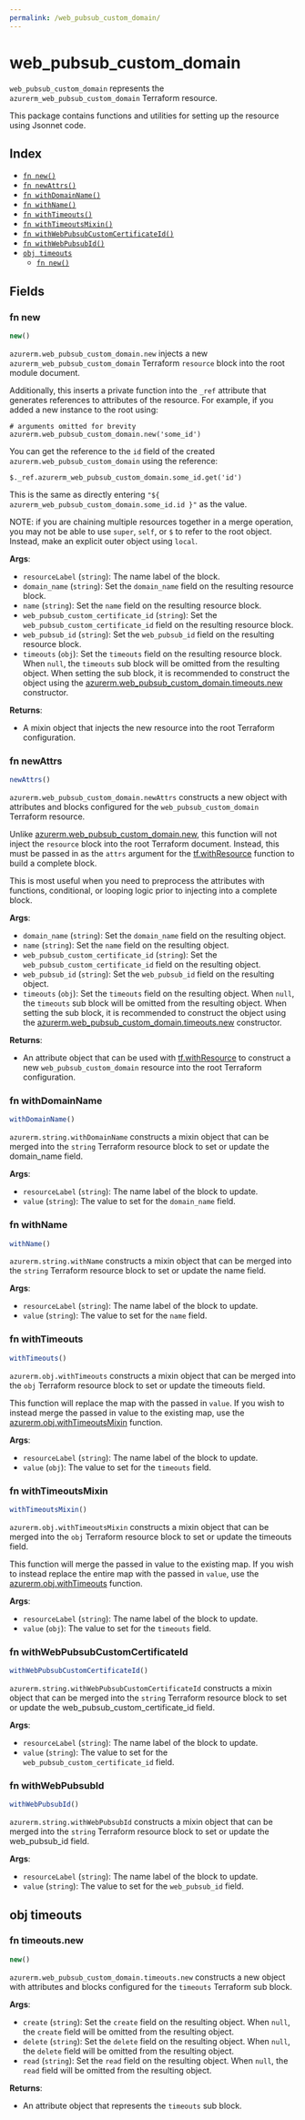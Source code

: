 ```yaml
---
permalink: /web_pubsub_custom_domain/
---
```


# web_pubsub_custom_domain

`web_pubsub_custom_domain` represents the `azurerm_web_pubsub_custom_domain` Terraform resource.



This package contains functions and utilities for setting up the resource using Jsonnet code.


## Index

* [`fn new()`](#fn-new)
* [`fn newAttrs()`](#fn-newattrs)
* [`fn withDomainName()`](#fn-withdomainname)
* [`fn withName()`](#fn-withname)
* [`fn withTimeouts()`](#fn-withtimeouts)
* [`fn withTimeoutsMixin()`](#fn-withtimeoutsmixin)
* [`fn withWebPubsubCustomCertificateId()`](#fn-withwebpubsubcustomcertificateid)
* [`fn withWebPubsubId()`](#fn-withwebpubsubid)
* [`obj timeouts`](#obj-timeouts)
  * [`fn new()`](#fn-timeoutsnew)

## Fields

### fn new

```ts
new()
```


`azurerm.web_pubsub_custom_domain.new` injects a new `azurerm_web_pubsub_custom_domain` Terraform `resource`
block into the root module document.

Additionally, this inserts a private function into the `_ref` attribute that generates references to attributes of the
resource. For example, if you added a new instance to the root using:

    # arguments omitted for brevity
    azurerm.web_pubsub_custom_domain.new('some_id')

You can get the reference to the `id` field of the created `azurerm.web_pubsub_custom_domain` using the reference:

    $._ref.azurerm_web_pubsub_custom_domain.some_id.get('id')

This is the same as directly entering `"${ azurerm_web_pubsub_custom_domain.some_id.id }"` as the value.

NOTE: if you are chaining multiple resources together in a merge operation, you may not be able to use `super`, `self`,
or `$` to refer to the root object. Instead, make an explicit outer object using `local`.

**Args**:
  - `resourceLabel` (`string`): The name label of the block.
  - `domain_name` (`string`): Set the `domain_name` field on the resulting resource block.
  - `name` (`string`): Set the `name` field on the resulting resource block.
  - `web_pubsub_custom_certificate_id` (`string`): Set the `web_pubsub_custom_certificate_id` field on the resulting resource block.
  - `web_pubsub_id` (`string`): Set the `web_pubsub_id` field on the resulting resource block.
  - `timeouts` (`obj`): Set the `timeouts` field on the resulting resource block. When `null`, the `timeouts` sub block will be omitted from the resulting object. When setting the sub block, it is recommended to construct the object using the [azurerm.web_pubsub_custom_domain.timeouts.new](#fn-timeoutsnew) constructor.

**Returns**:
- A mixin object that injects the new resource into the root Terraform configuration.


### fn newAttrs

```ts
newAttrs()
```


`azurerm.web_pubsub_custom_domain.newAttrs` constructs a new object with attributes and blocks configured for the `web_pubsub_custom_domain`
Terraform resource.

Unlike [azurerm.web_pubsub_custom_domain.new](#fn-new), this function will not inject the `resource`
block into the root Terraform document. Instead, this must be passed in as the `attrs` argument for the
[tf.withResource](https://github.com/tf-libsonnet/core/tree/main/docs#fn-withresource) function to build a complete block.

This is most useful when you need to preprocess the attributes with functions, conditional, or looping logic prior to
injecting into a complete block.

**Args**:
  - `domain_name` (`string`): Set the `domain_name` field on the resulting object.
  - `name` (`string`): Set the `name` field on the resulting object.
  - `web_pubsub_custom_certificate_id` (`string`): Set the `web_pubsub_custom_certificate_id` field on the resulting object.
  - `web_pubsub_id` (`string`): Set the `web_pubsub_id` field on the resulting object.
  - `timeouts` (`obj`): Set the `timeouts` field on the resulting object. When `null`, the `timeouts` sub block will be omitted from the resulting object. When setting the sub block, it is recommended to construct the object using the [azurerm.web_pubsub_custom_domain.timeouts.new](#fn-timeoutsnew) constructor.

**Returns**:
  - An attribute object that can be used with [tf.withResource](https://github.com/tf-libsonnet/core/tree/main/docs#fn-withresource) to construct a new `web_pubsub_custom_domain` resource into the root Terraform configuration.


### fn withDomainName

```ts
withDomainName()
```

`azurerm.string.withDomainName` constructs a mixin object that can be merged into the `string`
Terraform resource block to set or update the domain_name field.



**Args**:
  - `resourceLabel` (`string`): The name label of the block to update.
  - `value` (`string`): The value to set for the `domain_name` field.


### fn withName

```ts
withName()
```

`azurerm.string.withName` constructs a mixin object that can be merged into the `string`
Terraform resource block to set or update the name field.



**Args**:
  - `resourceLabel` (`string`): The name label of the block to update.
  - `value` (`string`): The value to set for the `name` field.


### fn withTimeouts

```ts
withTimeouts()
```

`azurerm.obj.withTimeouts` constructs a mixin object that can be merged into the `obj`
Terraform resource block to set or update the timeouts field.

This function will replace the map with the passed in `value`. If you wish to instead merge the
passed in value to the existing map, use the [azurerm.obj.withTimeoutsMixin](TODO) function.

**Args**:
  - `resourceLabel` (`string`): The name label of the block to update.
  - `value` (`obj`): The value to set for the `timeouts` field.


### fn withTimeoutsMixin

```ts
withTimeoutsMixin()
```

`azurerm.obj.withTimeoutsMixin` constructs a mixin object that can be merged into the `obj`
Terraform resource block to set or update the timeouts field.

This function will merge the passed in value to the existing map. If you wish
to instead replace the entire map with the passed in `value`, use the [azurerm.obj.withTimeouts](TODO)
function.


**Args**:
  - `resourceLabel` (`string`): The name label of the block to update.
  - `value` (`obj`): The value to set for the `timeouts` field.


### fn withWebPubsubCustomCertificateId

```ts
withWebPubsubCustomCertificateId()
```

`azurerm.string.withWebPubsubCustomCertificateId` constructs a mixin object that can be merged into the `string`
Terraform resource block to set or update the web_pubsub_custom_certificate_id field.



**Args**:
  - `resourceLabel` (`string`): The name label of the block to update.
  - `value` (`string`): The value to set for the `web_pubsub_custom_certificate_id` field.


### fn withWebPubsubId

```ts
withWebPubsubId()
```

`azurerm.string.withWebPubsubId` constructs a mixin object that can be merged into the `string`
Terraform resource block to set or update the web_pubsub_id field.



**Args**:
  - `resourceLabel` (`string`): The name label of the block to update.
  - `value` (`string`): The value to set for the `web_pubsub_id` field.


## obj timeouts



### fn timeouts.new

```ts
new()
```


`azurerm.web_pubsub_custom_domain.timeouts.new` constructs a new object with attributes and blocks configured for the `timeouts`
Terraform sub block.



**Args**:
  - `create` (`string`): Set the `create` field on the resulting object. When `null`, the `create` field will be omitted from the resulting object.
  - `delete` (`string`): Set the `delete` field on the resulting object. When `null`, the `delete` field will be omitted from the resulting object.
  - `read` (`string`): Set the `read` field on the resulting object. When `null`, the `read` field will be omitted from the resulting object.

**Returns**:
  - An attribute object that represents the `timeouts` sub block.

